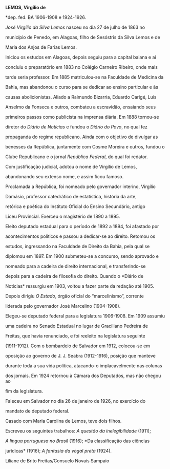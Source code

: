 **LEMOS, Virgílio de**



\*dep. fed. BA 1906-1908 e 1924-1926.



*José Virgílio da Silva Lemos* nasceu no dia 27 de julho de 1863 no

município de Penedo, em Alagoas, filho de Sesóstris da Silva Lemos e de

Maria dos Anjos de Farias Lemos.



Iniciou os estudos em Alagoas, depois seguiu para a capital baiana e aí

concluiu o preparatório em 1883 no Colégio Carneiro Ribeiro, onde mais

tarde seria professor. Em 1885 matriculou-se na Faculdade de Medicina da

Bahia, mas abandonou o curso para se dedicar ao ensino particular e às

causas abolicionistas. Aliado a Raimundo Bizarria, Eduardo Carigé, Luis

Anselmo da Fonseca e outros, combateu a escravidão, ensaiando seus

primeiros passos como publicista na imprensa diária. Em 1888 tornou-se

diretor do *Diário de Notícias* e fundou o *Diário do Povo*, no qual fez

propaganda do regime republicano. Ainda com o objetivo de divulgar as

benesses da República, juntamente com Cosme Moreira e outros, fundou o

Clube Republicano e o jornal *República Federal*, do qual foi redator.

Com justificação judicial, adotou o nome de Virgílio de Lemos,

abandonando seu extenso nome, e assim ficou famoso.



Proclamada a República, foi nomeado pelo governador interino, Virgílio

Damásio, professor catedrático de estatística, história da arte,

retórica e poética do Instituto Oficial do Ensino Secundário, antigo

Liceu Provincial. Exerceu o magistério de 1890 a 1895.



Eleito deputado estadual para o período de 1892 a 1894, foi afastado por

acontecimentos políticos e passou a dedicar-se ao direito. Retomou os

estudos, ingressando na Faculdade de Direito da Bahia, pela qual se

diplomou em 1897. Em 1900 submeteu-se a concurso, sendo aprovado e

nomeado para a cadeira de direito internacional, e transferindo-se

depois para a cadeira de filosofia do direito. Quando o *Diário de

Noticias* ressurgiu em 1903, voltou a fazer parte da redação até 1905.

Depois dirigiu *O Estado*, órgão oficial do “marcelinismo”, corrente

liderada pelo governador José Marcelino (1904-1908).



Elegeu-se deputado federal para a legislatura 1906-1908. Em 1909 assumiu

uma cadeira no Senado Estadual no lugar de Graciliano Pedreira de

Freitas, que havia renunciado, e foi reeleito na legislatura seguinte

(1911-1912). Com o bombardeio de Salvador em 1912, colocou-se em

oposição ao governo de J. J. Seabra (1912-1916), posição que manteve

durante toda a sua vida política, atacando-o implacavelmente nas colunas

dos jornais. Em 1924 retornou à Câmara dos Deputados, mas não chegou ao

fim da legislatura.



Faleceu em Salvador no dia 26 de janeiro de 1926, no exercício do

mandato de deputado federal.



Casado com Maria Carolina de Lemos, teve dois filhos.



Escreveu os seguintes trabalhos: *A questão da inelegibilidade* (1911);

*A língua portuguesa no Brasi*l (1916); *Da classificação das ciências

jurídicas* (1916); *A fantasia da vogal preta* (1924).



Liliane de Brito Freitas/Consuelo Novais Sampaio



